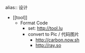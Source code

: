 alias:: 设计

- [[tool]]
  - Format Code
    - set: http://tool.lu
    - convert to Pic / 代码图片
      - http://carbon.now.sh
      - http://ray.so